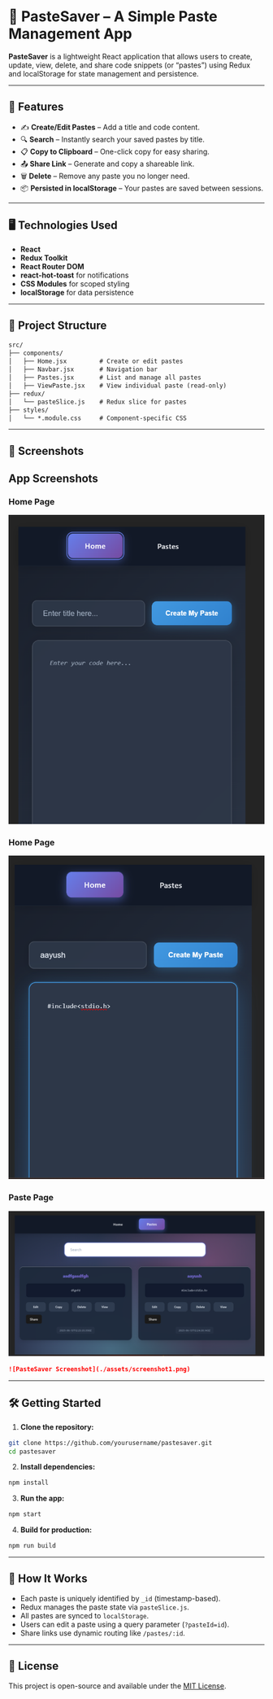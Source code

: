 
# 📝 PasteSaver – A Simple Paste Management App

**PasteSaver** is a lightweight React application that allows users to create, update, view, delete, and share code snippets (or “pastes”) using Redux and localStorage for state management and persistence.

---

## 🚀 Features

- ✍️ **Create/Edit Pastes** – Add a title and code content.
- 🔍 **Search** – Instantly search your saved pastes by title.
- 📋 **Copy to Clipboard** – One-click copy for easy sharing.
- 📤 **Share Link** – Generate and copy a shareable link.
- 🗑️ **Delete** – Remove any paste you no longer need.
- 📦 **Persisted in localStorage** – Your pastes are saved between sessions.

---

## 🖥️ Technologies Used

- **React**
- **Redux Toolkit**
- **React Router DOM**
- **react-hot-toast** for notifications
- **CSS Modules** for scoped styling
- **localStorage** for data persistence

---

## 📁 Project Structure

```
src/
├── components/
│   ├── Home.jsx         # Create or edit pastes
│   ├── Navbar.jsx       # Navigation bar
│   ├── Pastes.jsx       # List and manage all pastes
│   ├── ViewPaste.jsx    # View individual paste (read-only)
├── redux/
│   └── pasteSlice.js    # Redux slice for pastes
├── styles/
│   └── *.module.css     # Component-specific CSS
```

---

## 📸 Screenshots
## App Screenshots

### Home Page
![Home](public/images/Screenshot%202025-06-13%20175255.png)

### Home Page
![Details](public/images/Screenshot%202025-06-13%20175311.png)

### Paste Page
![Share](public/images/Screenshot%202025-06-13%20175439.png)


```md
![PasteSaver Screenshot](./assets/screenshot1.png)
```

---

## 🛠️ Getting Started

1. **Clone the repository:**

```bash
git clone https://github.com/yourusername/pastesaver.git
cd pastesaver
```

2. **Install dependencies:**

```bash
npm install
```

3. **Run the app:**

```bash
npm start
```

4. **Build for production:**

```bash
npm run build
```

---

## 🧠 How It Works

- Each paste is uniquely identified by `_id` (timestamp-based).
- Redux manages the paste state via `pasteSlice.js`.
- All pastes are synced to `localStorage`.
- Users can edit a paste using a query parameter (`?pasteId=id`).
- Share links use dynamic routing like `/pastes/:id`.

---

## 📄 License

This project is open-source and available under the [MIT License](LICENSE).
